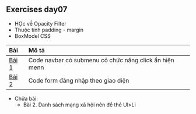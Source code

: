 ## Exercises day07

- HỌc về Opacity Filter
- Thuộc tính padding - margin
- BoxModel CSS

| Bài                                                             | Mô tả                                                  |
| :-------------------------------------------------------------- | :----------------------------------------------------- |
| [Bài 1](https://buiduong2.github.io/F8-offline/day07/ex01.html) | Code navbar có submenu có chức năng click ẩn hiện menn |
| [Bài 2](https://buiduong2.github.io/F8-offline/day07/ex02.html) | Code form đăng nhập theo giao diện                     |

- Chữa bài: 
    - Bài 2. Danh sách mạng xã hội nên để thẻ Ul>Li